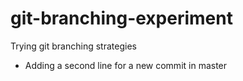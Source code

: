# git-branching-experiment
Trying git branching strategies

  - Adding a second line for a new commit in master
